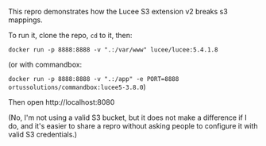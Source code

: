 This repro demonstrates how the Lucee S3 extension v2 breaks s3 mappings.

To run it, clone the repo, `cd` to it, then:

`docker run -p 8888:8888 -v ".:/var/www" lucee/lucee:5.4.1.8`

(or with commandbox:

`docker run -p 8888:8888 -v ".:/app" -e PORT=8888 ortussolutions/commandbox:lucee5-3.8.0`)

Then open http://localhost:8080

(No, I'm not using a valid S3 bucket, but it does not make a difference if I do,
and it's easier to share a repro without asking people to configure it with
valid S3 credentials.)
